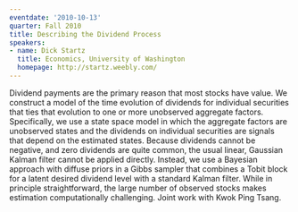 ```yaml
---
eventdate: '2010-10-13'
quarter: Fall 2010
title: Describing the Dividend Process
speakers:
- name: Dick Startz
  title: Economics, University of Washington
  homepage: http://startz.weebly.com/
---
```

Dividend payments are the primary reason that most stocks have value. We construct a model of the time evolution of dividends for individual securities that ties that evolution to one or more unobserved aggregate factors. Specifically, we use a state space model in which the aggregate factors are unobserved states and the dividends on individual securities are signals that depend on the estimated states. Because dividends cannot be negative, and zero dividends are quite common, the usual linear, Gaussian Kalman filter cannot be applied directly. Instead, we use a Bayesian approach with diffuse priors in a Gibbs sampler that combines a Tobit block for a latent desired dividend level with a standard Kalman filter. While in principle straightforward, the large number of observed stocks makes estimation computationally challenging. Joint work with Kwok Ping Tsang.

 